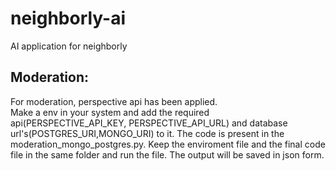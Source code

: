 # neighborly-ai
AI application for neighborly
## Moderation: 
For moderation, perspective api has been applied. <br>
Make a env in your system and add the required api(PERSPECTIVE_API_KEY, PERSPECTIVE_API_URL) and database url's(POSTGRES_URI,MONGO_URI) to it.
The code is present in the moderation_mongo_postgres.py. Keep the enviroment file and the final code file in the same folder and run the file. The output will be saved in json form.
